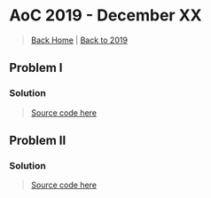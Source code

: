 # AoC 2019 - December XX

> [Back Home](/)   |   [Back to 2019](2019/)

## Problem I

### Solution

> [Source code here](solution1.py)

## Problem II

### Solution

> [Source code here](solution2.py)
